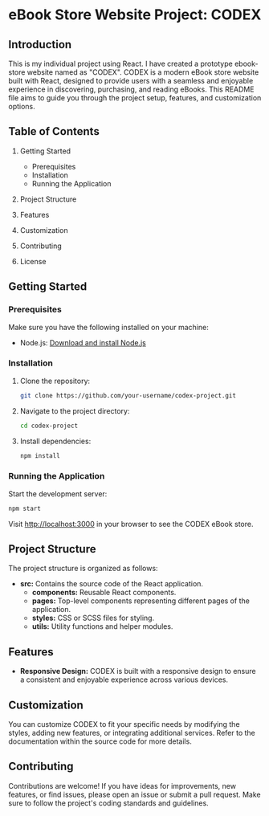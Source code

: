 # eBook Store Website Project: CODEX

## Introduction

This is my individual project using React. I have created a prototype ebook-store website named as "CODEX". CODEX is a modern eBook store website built with React, designed to provide users with a seamless and enjoyable experience in discovering, purchasing, and reading eBooks. This README file aims to guide you through the project setup, features, and customization options.

## Table of Contents

1. Getting Started
   - Prerequisites
   - Installation
   - Running the Application

2. Project Structure

3. Features

4. Customization

5. Contributing

6. License

## Getting Started

### Prerequisites

Make sure you have the following installed on your machine:

- Node.js: [Download and install Node.js](https://nodejs.org/)

### Installation

1. Clone the repository:

   ```bash
   git clone https://github.com/your-username/codex-project.git
   ```

2. Navigate to the project directory:

   ```bash
   cd codex-project
   ```

3. Install dependencies:

   ```bash
   npm install
   ```

### Running the Application

Start the development server:

```bash
npm start
```

Visit [http://localhost:3000](http://localhost:3000) in your browser to see the CODEX eBook store.

## Project Structure

The project structure is organized as follows:

- **src:** Contains the source code of the React application.
  - **components:** Reusable React components.
  - **pages:** Top-level components representing different pages of the application.
  - **styles:** CSS or SCSS files for styling.
  - **utils:** Utility functions and helper modules.

## Features

- **Responsive Design:** CODEX is built with a responsive design to ensure a consistent and enjoyable experience across various devices.

## Customization

You can customize CODEX to fit your specific needs by modifying the styles, adding new features, or integrating additional services. Refer to the documentation within the source code for more details.

## Contributing

Contributions are welcome! If you have ideas for improvements, new features, or find issues, please open an issue or submit a pull request. Make sure to follow the project's coding standards and guidelines.
